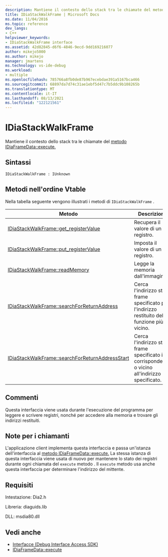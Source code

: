 ```yaml
---
description: Mantiene il contesto dello stack tra le chiamate del metodo IDiaFrameData::execute.
title: IDiaStackWalkFrame | Microsoft Docs
ms.date: 11/04/2016
ms.topic: reference
dev_langs:
- C++
helpviewer_keywords:
- IDiaStackWalkFrame interface
ms.assetid: 42d82845-d6f6-4846-9ecd-9dd169216077
author: mikejo5000
ms.author: mikejo
manager: jmartens
ms.technology: vs-ide-debug
ms.workload:
- multiple
ms.openlocfilehash: 785766a8fb0de87b967ecebdae391a5167bca466
ms.sourcegitcommit: 68897da7d74c31ae1ebf5d47c7b5ddc9b108265b
ms.translationtype: MT
ms.contentlocale: it-IT
ms.lasthandoff: 08/13/2021
ms.locfileid: "122121561"
---
```

# <a name="idiastackwalkframe"></a>IDiaStackWalkFrame
Mantiene il contesto dello stack tra le chiamate del [metodo IDiaFrameData::execute.](../../debugger/debug-interface-access/idiaframedata-execute.md)

## <a name="syntax"></a>Sintassi

```
IDiaStackWalkFrame : IUnknown
```

## <a name="methods-in-vtable-order"></a>Metodi nell'ordine Vtable
 Nella tabella seguente vengono illustrati i metodi di `IDiaStackWalkFrame` .

|Metodo|Descrizione|
|------------|-----------------|
|[IDiaStackWalkFrame::get_registerValue](../../debugger/debug-interface-access/idiastackwalkframe-get-registervalue.md)|Recupera il valore di un registro.|
|[IDiaStackWalkFrame::put_registerValue](../../debugger/debug-interface-access/idiastackwalkframe-put-registervalue.md)|Imposta il valore di un registro.|
|[IDiaStackWalkFrame::readMemory](../../debugger/debug-interface-access/idiastackwalkframe-readmemory.md)|Legge la memoria dall'immagine.|
|[IDiaStackWalkFrame::searchForReturnAddress](../../debugger/debug-interface-access/idiastackwalkframe-searchforreturnaddress.md)|Cerca l'indirizzo stack frame specificato per l'indirizzo restituito della funzione più vicino.|
|[IDiaStackWalkFrame::searchForReturnAddressStart](../../debugger/debug-interface-access/idiastackwalkframe-searchforreturnaddressstart.md)|Cerca l'indirizzo stack frame specificato in corrispondenza o vicino all'indirizzo specificato.|

## <a name="remarks"></a>Commenti
 Questa interfaccia viene usata durante l'esecuzione del programma per leggere e scrivere registri, nonché per accedere alla memoria e trovare gli indirizzi restituiti.

## <a name="notes-for-callers"></a>Note per i chiamanti
 L'applicazione client implementa questa interfaccia e passa un'istanza dell'interfaccia al [metodo IDiaFrameData::execute.](../../debugger/debug-interface-access/idiaframedata-execute.md) La stessa istanza di questa interfaccia viene usata di nuovo per mantenere lo stato dei registri durante ogni chiamata del `execute` metodo . Il `execute` metodo usa anche questa interfaccia per determinare l'indirizzo del mittente.

## <a name="requirements"></a>Requisiti
 Intestazione: Dia2.h

 Libreria: diaguids.lib

 DLL: msdia80.dll

## <a name="see-also"></a>Vedi anche
- [Interfacce (Debug Interface Access SDK)](../../debugger/debug-interface-access/interfaces-debug-interface-access-sdk.md)
- [IDiaFrameData::execute](../../debugger/debug-interface-access/idiaframedata-execute.md)
